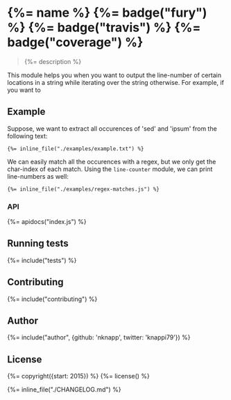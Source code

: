 # {%= name %} {%= badge("fury") %} {%= badge("travis") %} {%= badge("coverage") %}

> {%= description %}

This module helps you when you want to output the line-number of certain locations in a string while iterating over the string otherwise.
For example, if you want to 

## Example

Suppose, we want to extract all occurences of 'sed' and 'ipsum' from the following text:

```
{%= inline_file("./examples/example.txt") %}
```
                            
We can easily match all the occurences with a regex, but we only get the char-index of each match.
Using the `line-counter` module, we can print line-numbers as well:


```
{%= inline_file("./examples/regex-matches.js") %}
```

### API

{%= apidocs("index.js") %}

## Running tests
{%= include("tests") %}

## Contributing
{%= include("contributing") %}

## Author
{%= include("author", {github: 'nknapp', twitter: 'knappi79'}) %}

## License
{%= copyright({start: 2015}) %}
{%= license() %}

{%= inline_file("./CHANGELOG.md") %}




